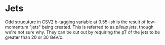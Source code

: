 # Jets

Odd strucuture in CSV2 b-tagging variable at 0.55-ish is the result of low-momentum "jets" being created. This is referred to as 
*pileup jets*, though we're not sure why. They can be cut out by requiring the pT of the jets to be greater than 20 or 30 GeV/c.

